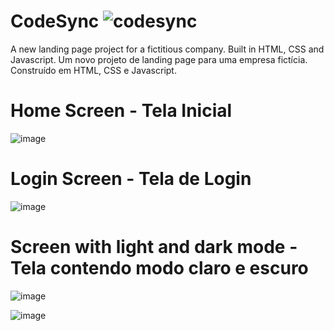 # CodeSync ![codesync](https://user-images.githubusercontent.com/88467676/194938942-31b0ab5e-2d73-495e-b6e2-babdfae3a46d.png)

A new landing page project for a fictitious company. Built in HTML, CSS and Javascript.
Um novo projeto de landing page para uma empresa fictícia. Construído em HTML, CSS e Javascript.

# Home Screen - Tela Inicial
![image](https://user-images.githubusercontent.com/88467676/194939187-3e000b02-21fc-42a4-9ac1-7d13cc8e0fe7.png)

# Login Screen - Tela de Login
![image](https://user-images.githubusercontent.com/88467676/194939249-09ff699a-c2cf-4310-9c92-9b224b0198cf.png)

# Screen with light and dark mode - Tela contendo modo claro e escuro
![image](https://user-images.githubusercontent.com/88467676/194939971-b76e9f91-2152-4488-ad5b-7a46c5350d5e.png)

![image](https://user-images.githubusercontent.com/88467676/194940052-4cb0d652-1813-4dab-a52f-c4357edd2344.png)
